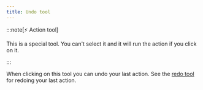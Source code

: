 ```yaml
---
title: Undo tool
---
```


:::note[⚡ Action tool]

This is a special tool.
You can't select it and it will run the action if you click on it.

:::

When clicking on this tool you can undo your last action.
See the [redo tool](../redo) for redoing your last action.
